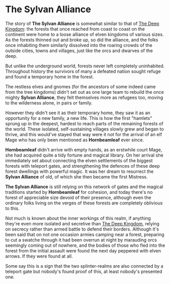 # The Sylvan Alliance

The story of **The Sylvan Alliance** is somewhat similar to that of [The Deep Kingdom](world:realms:deep_kingdom:realm): the forests that once reached from coast to coast on the continent were home to a loose alliance of elven kingdoms of various sizes. As the forests thinned out and broke up, so did the alliance, and the folks once inhabiting them similarly dissolved into the roaring crowds of the outside cities, towns and villages, just like the orcs and dwarves of the deep.

But unlike the underground world, forests never left completely uninhabited. Throughout history the survivors of many a defeated nation sought refuge and found a temporary home in the forest.

The restless elves and gnomes (for the ancestors of some indeed came from the tree kingdoms) didn't set out as one large team to rebuild the once mighty **Sylvan Alliance**, they felt themselves more as refugees too, moving to the wilderness alone, in pairs or family.

However they didn't see it as their temporary home, they saw it as an opportunity for a new family, a new life. This is how the first "hamlets" sprung up in the deepest, hardest to reach parts of the remaining forests of the world. These isolated, self-sustaining villages slowly grew and began to thrive, and this would've stayed that way were it not for the arrival of an elf Mage who has only been mentioned as **Hornbeamleaf** ever since.

**Hornbeamleaf** didn't arrive with empty hands, as an erstwhile court Mage, she had acquired quite a tidy fortune and magical library. On her arrival she immediately set about connecting the elven settlements of the biggest forests with teleport gates, and strengthening the defences of these deep forest dwellings with powerful magic. It was her dream to resurrect the **Sylvan Alliance** of old, of which she then became the first Mistress.

**The Sylvan Alliance** is still relying on this network of gates and the magical traditions started by **Hornbeamleaf** for cohesion, and today there's no forest of appreciable size devoid of their presence, although even the ordinary folks living on the verges of these forests are completely oblivious to this.

Not much is known about the inner workings of this realm, if anything they're even more isolated and secretive than [The Deep Kingdom](world:realms:deep_kingdom:realm), relying on secrecy rather than armed battle to defend their borders. Although it's been said that on not one occasion armies camping near a forest, preparing to cut a swatche through it had been overrun at night by marauding orcs seemingly coming out of nowhere, and the bodies of those who fled into the forest from the initial assault were found the next day peppered with elven arrows. If they were found at all.

Some say this is a sign that the two splinter-realms are also connected by a teleport gate but nobody's found proof of this, at least nobody's presented one.
